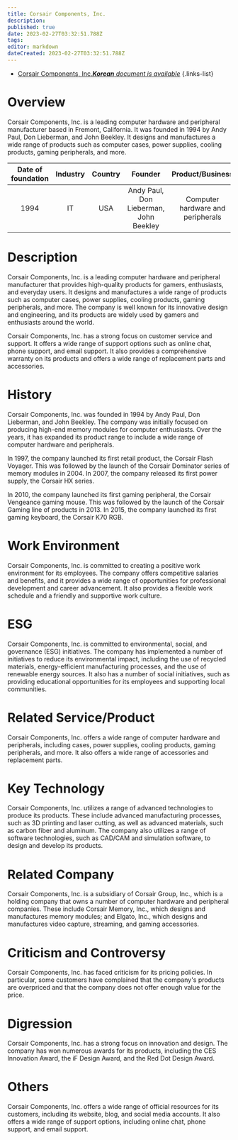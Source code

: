 ```yaml
---
title: Corsair Components, Inc.
description: 
published: true
date: 2023-02-27T03:32:51.788Z
tags: 
editor: markdown
dateCreated: 2023-02-27T03:32:51.788Z
---
```


- [Corsair Components, Inc.***Korean** document is available*](/ko/Knowledge-base/Dictionary/Company/corsair-components-inc-)
{.links-list}


# Overview

Corsair Components, Inc. is a leading computer hardware and peripheral manufacturer based in Fremont, California. It was founded in 1994 by Andy Paul, Don Lieberman, and John Beekley. It designs and manufactures a wide range of products such as computer cases, power supplies, cooling products, gaming peripherals, and more.

| Date of foundation | Industry | Country | Founder | Product/Business | Number of employees | Location of headquarters | Company website |
|:-----------------:|:-------:|:-------:|:-------:|:----------------:|:------------------:|:---------------------:|:----------------:|
|      1994         |  IT     |  USA    |  Andy Paul, Don Lieberman, John Beekley | Computer hardware and peripherals | 4,000 | Fremont, California | [Corsair Components](https://www.corsair.com/) |

# Description

Corsair Components, Inc. is a leading computer hardware and peripheral manufacturer that provides high-quality products for gamers, enthusiasts, and everyday users. It designs and manufactures a wide range of products such as computer cases, power supplies, cooling products, gaming peripherals, and more. The company is well known for its innovative design and engineering, and its products are widely used by gamers and enthusiasts around the world.

Corsair Components, Inc. has a strong focus on customer service and support. It offers a wide range of support options such as online chat, phone support, and email support. It also provides a comprehensive warranty on its products and offers a wide range of replacement parts and accessories.

# History

Corsair Components, Inc. was founded in 1994 by Andy Paul, Don Lieberman, and John Beekley. The company was initially focused on producing high-end memory modules for computer enthusiasts. Over the years, it has expanded its product range to include a wide range of computer hardware and peripherals.

In 1997, the company launched its first retail product, the Corsair Flash Voyager. This was followed by the launch of the Corsair Dominator series of memory modules in 2004. In 2007, the company released its first power supply, the Corsair HX series.

In 2010, the company launched its first gaming peripheral, the Corsair Vengeance gaming mouse. This was followed by the launch of the Corsair Gaming line of products in 2013. In 2015, the company launched its first gaming keyboard, the Corsair K70 RGB.

# Work Environment

Corsair Components, Inc. is committed to creating a positive work environment for its employees. The company offers competitive salaries and benefits, and it provides a wide range of opportunities for professional development and career advancement. It also provides a flexible work schedule and a friendly and supportive work culture.

# ESG

Corsair Components, Inc. is committed to environmental, social, and governance (ESG) initiatives. The company has implemented a number of initiatives to reduce its environmental impact, including the use of recycled materials, energy-efficient manufacturing processes, and the use of renewable energy sources. It also has a number of social initiatives, such as providing educational opportunities for its employees and supporting local communities.

# Related Service/Product

Corsair Components, Inc. offers a wide range of computer hardware and peripherals, including cases, power supplies, cooling products, gaming peripherals, and more. It also offers a wide range of accessories and replacement parts.

# Key Technology

Corsair Components, Inc. utilizes a range of advanced technologies to produce its products. These include advanced manufacturing processes, such as 3D printing and laser cutting, as well as advanced materials, such as carbon fiber and aluminum. The company also utilizes a range of software technologies, such as CAD/CAM and simulation software, to design and develop its products.

# Related Company

Corsair Components, Inc. is a subsidiary of Corsair Group, Inc., which is a holding company that owns a number of computer hardware and peripheral companies. These include Corsair Memory, Inc., which designs and manufactures memory modules; and Elgato, Inc., which designs and manufactures video capture, streaming, and gaming accessories.

# Criticism and Controversy

Corsair Components, Inc. has faced criticism for its pricing policies. In particular, some customers have complained that the company's products are overpriced and that the company does not offer enough value for the price.

# Digression

Corsair Components, Inc. has a strong focus on innovation and design. The company has won numerous awards for its products, including the CES Innovation Award, the iF Design Award, and the Red Dot Design Award.

# Others

Corsair Components, Inc. offers a wide range of official resources for its customers, including its website, blog, and social media accounts. It also offers a wide range of support options, including online chat, phone support, and email support.